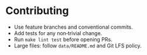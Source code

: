 # Contributing
- Use feature branches and conventional commits.
- Add tests for any non‑trivial change.
- Run `make lint test` before opening PRs.
- Large files: follow `data/README.md` and Git LFS policy.
